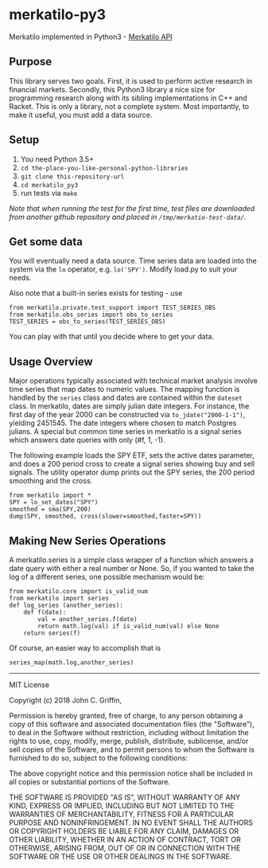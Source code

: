 # merkatilo-py3
Merkatilo implemented in Python3 - [Merkatilo API](http://merkatilo.org/merkatilo-py3/index.html)

## Purpose

This library serves two goals.  First, it is used to perform 
active research in financial markets.  Secondly, this Python3 library a
nice size for programming research along with its sibling implementations in C++ and Racket. 
This is only a library, not a complete system.  Most importantly, to make it useful,
you must add a data source.

## Setup

1) You need Python 3.5+
2) ``cd the-place-you-like-personal-python-libraries``
3) ``git clone this-repository-url``
4) ``cd merkatilo_py3``
5) run tests via ``make``

_Note that when running the test for the first time, test files are downloaded from another
github repository and placed in ``/tmp/merkatio-test-data/``._

## Get some data

You will eventually need a data source.  Time series data are loaded into the system via the ``lo`` operator, e.g. ``lo('SPY')``.  Modify load.py to suit your needs.

Also note that a built-in series exists for testing - use 

```
from merkatilo.private.test_support import TEST_SERIES_OBS
from merkatilo.obs_series import obs_to_series
TEST_SERIES = obs_to_series(TEST_SERIES_OBS)
```
You can play with that until you decide where to get your data.  

## Usage Overview

Major operations typically associated with technical market analysis involve time series that map dates to numeric values.  The mapping function is handled by the ```series``` class and dates are contained within the ```dateset``` class.  In merkatilo, dates are simply julian date integers.  For instance, the first day of the year 2000 can be constructed via ``to_jdate("2000-1-1")``, yielding 2451545.  The date integers where chosen to match Postgres julians.  A special but common time series in merkatilo is a signal series which answers date queries with only (#f, 1, -1).

The following example loads the SPY ETF, sets the active dates parameter, and does a 200 period cross to create a signal series showing buy and sell signals.  The utility operator dump prints out the SPY series, the 200 period smoothing and the cross.

```
from merkatilo import *
SPY = lo_set_dates("SPY")
smoothed = sma(SPY,200)
dump(SPY, smoothed, cross(slower=smoothed,faster=SPY))

```

## Making New Series Operations

A merkatilo.series is a simple class wrapper of a function which answers a date query 
with either a real number or None.  So, if you wanted to take the log of a different series,
one possible mechanism would be:

```
from merkatilo.core import is_valid_num
from merkatilo import series
def log_series (another_series):
	def f(date):
		val = another_series.f(date)
		return math.log(val) if is_valid_num(val) else None
	return series(f)
```

Of course, an easier way to accomplish that is
```
series_map(math.log,another_series)
```


- - -
MIT License

Copyright (c) 2018 John C. Griffin, 

Permission is hereby granted, free of charge, to any person obtaining a copy
of this software and associated documentation files (the "Software"), to deal
in the Software without restriction, including without limitation the rights
to use, copy, modify, merge, publish, distribute, sublicense, and/or sell
copies of the Software, and to permit persons to whom the Software is
furnished to do so, subject to the following conditions:

The above copyright notice and this permission notice shall be included in all
copies or substantial portions of the Software.

THE SOFTWARE IS PROVIDED "AS IS", WITHOUT WARRANTY OF ANY KIND, EXPRESS OR
IMPLIED, INCLUDING BUT NOT LIMITED TO THE WARRANTIES OF MERCHANTABILITY,
FITNESS FOR A PARTICULAR PURPOSE AND NONINFRINGEMENT. IN NO EVENT SHALL THE
AUTHORS OR COPYRIGHT HOLDERS BE LIABLE FOR ANY CLAIM, DAMAGES OR OTHER
LIABILITY, WHETHER IN AN ACTION OF CONTRACT, TORT OR OTHERWISE, ARISING FROM,
OUT OF OR IN CONNECTION WITH THE SOFTWARE OR THE USE OR OTHER DEALINGS IN THE
SOFTWARE.


